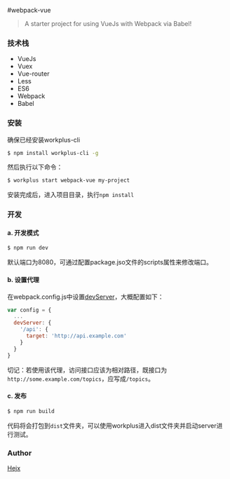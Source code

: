 #webpack-vue

>A starter project for using VueJs with Webpack via Babel!

### 技术栈

* VueJs
* Vuex
* Vue-router
* Less
* ES6
* Webpack
* Babel

### 安装

确保已经安装workplus-cli

```bash
$ npm install workplus-cli -g
```

然后执行以下命令：

```bash
$ workplus start webpack-vue my-project
```

安装完成后，进入项目目录，执行`npm install`

### 开发

#### a. 开发模式

```bash
$ npm run dev
```

默认端口为8080，可通过配置package.jso文件的scripts属性来修改端口。

#### b. 设置代理

在webpack.config.js中设置[devServer](http://webpack.github.io/docs/webpack-dev-server.html)，大概配置如下：

```js
var config = {
  ...
  devServer: {
    '/api': {
      target: 'http://api.example.com'
    }
  }
}
```

切记：若使用该代理，访问接口应该为相对路径，既接口为`http://some.example.com/topics`，应写成`/topics`。

#### c. 发布

```bash
$ npm run build
```

代码将会打包到`dist`文件夹，可以使用workplus进入dist文件夹并启动server进行测试。

### Author

[Hejx](https://github.com/Alex-fun)


